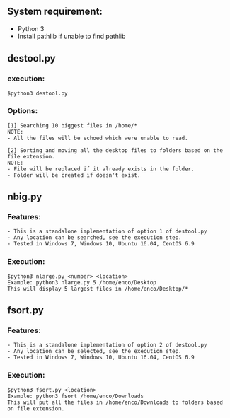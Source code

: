 ## System requirement:
- Python 3
- Install pathlib if unable to find pathlib
	
## destool.py
### execution: 
	$python3 destool.py
### Options:
	[1] Searching 10 biggest files in /home/*
	NOTE:
	- All the files will be echoed which were unable to read.
	
	[2] Sorting and moving all the desktop files to folders based on the file extension.
	NOTE:
	- File will be replaced if it already exists in the folder.
	- Folder will be created if doesn't exist.

## nbig.py
### Features:
	- This is a standalone implementation of option 1 of destool.py
	- Any location can be searched, see the execution step.
	- Tested in Windows 7, Windows 10, Ubuntu 16.04, CentOS 6.9
	
### Execution:
	$python3 nlarge.py <number> <location>
	Example: python3 nlarge.py 5 /home/enco/Desktop
	This will display 5 largest files in /home/enco/Desktop/*

## fsort.py
### Features:
	- This is a standalone implementation of option 2 of destool.py
	- Any location can be selected, see the execution step.
	- Tested in Windows 7, Windows 10, Ubuntu 16.04, CentOS 6.9
	
### Execution:
	$python3 fsort.py <location>
	Example: python3 fsort /home/enco/Downloads
	This will put all the files in /home/enco/Downloads to folders based on file extension.


